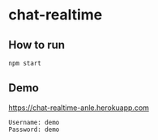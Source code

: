 # chat-realtime

## How to run
`npm start`

## Demo
https://chat-realtime-anle.herokuapp.com

```
Username: demo
Password: demo
```